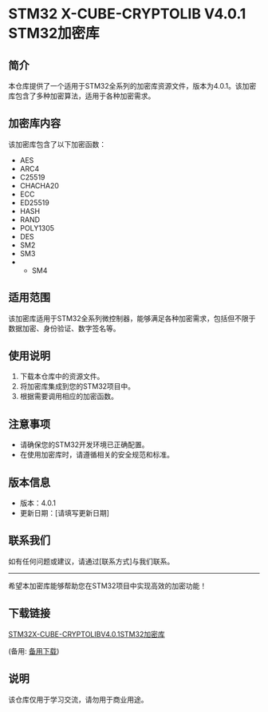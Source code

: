# STM32 X-CUBE-CRYPTOLIB V4.0.1 STM32加密库

## 简介

本仓库提供了一个适用于STM32全系列的加密库资源文件，版本为4.0.1。该加密库包含了多种加密算法，适用于各种加密需求。

## 加密库内容

该加密库包含了以下加密函数：

- AES
- ARC4
- C25519
- CHACHA20
- ECC
- ED25519
- HASH
- RAND
- POLY1305
- DES
- SM2
- SM3
- - SM4

## 适用范围

该加密库适用于STM32全系列微控制器，能够满足各种加密需求，包括但不限于数据加密、身份验证、数字签名等。

## 使用说明

1. 下载本仓库中的资源文件。
2. 将加密库集成到您的STM32项目中。
3. 根据需要调用相应的加密函数。

## 注意事项

- 请确保您的STM32开发环境已正确配置。
- 在使用加密库时，请遵循相关的安全规范和标准。

## 版本信息

- 版本：4.0.1
- 更新日期：[请填写更新日期]

## 联系我们

如有任何问题或建议，请通过[联系方式]与我们联系。

---

希望本加密库能够帮助您在STM32项目中实现高效的加密功能！

## 下载链接
[STM32X-CUBE-CRYPTOLIBV4.0.1STM32加密库](https://pan.quark.cn/s/f2080528f3e3) 

(备用: [备用下载](https://pan.baidu.com/s/1RRFNvatpSEQR3QKuvn-WqA?pwd=1234))

## 说明

该仓库仅用于学习交流，请勿用于商业用途。

